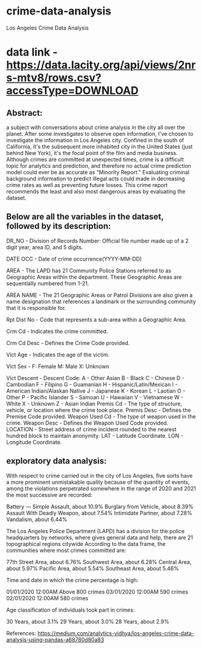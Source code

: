 # crime-data-analysis
Los Angeles Crime Data Analysis
# data link - https://data.lacity.org/api/views/2nrs-mtv8/rows.csv?accessType=DOWNLOAD

## Abstract:
a subject with conversations about crime analysis in the city all over the planet. After some investigates to observe open information, I've chosen to investigate the information in Los Angeles city. Confined in the south of California, it's the subsequent more inhabited city in the United States (just behind New York), it's the focal point of the film and media business.
Although crimes are committed at unexpected times, crime is a difficult topic for analytics and prediction, and therefore no actual crime prediction model could ever be as accurate as "Minority Report." 
Evaluating criminal background information to predict illegal acts could made in decreasing crime rates as well as preventing future losses. 
This crime report recommends the least and also most dangerous areas by evaluating the dataset.



## Below are all the variables in the dataset, followed by its description:
DR_NO - Division of Records Number: Official file number made up of a 2 digit year, area ID, and 5 digits.

DATE OCC - Date of crime occurrence(YYYY-MM-DD)

AREA - The LAPD has 21 Community Police Stations referred to as Geographic Areas within the department. These Geographic Areas are sequentially numbered from 1-21.

AREA NAME - The 21 Geographic Areas or Patrol Divisions are also given a name designation that references a landmark or the surrounding community that it is responsible for.

Rpt Dist No - Code that represents a sub-area within a Geographic Area.

Crm Cd - Indicates the crime committed.

Crm Cd Desc - Defines the Crime Code provided.

Vict Age - Indicates the age of the victim.

Vict Sex - F: Female M: Male X: Unknown

Vict Descent - Descent Code: A - Other Asian B - Black C - Chinese D - Cambodian F - Filipino G - Guamanian H - Hispanic/Latin/Mexican I - American Indian/Alaskan Native J - Japanese K - Korean L - Laotian O - Other P - Pacific Islander S - Samoan U - Hawaiian V - Vietnamese W - White X - Unknown Z - Asian Indian Premis Cd - The type of structure, vehicle, or location where the crime took place. Premis Desc - Defines the Premise Code provided. Weapon Used Cd - The type of weapon used in the crime. Weapon Desc - Defines the Weapon Used Code provided. LOCATION - Street address of crime incident rounded to the nearest hundred block to maintain anonymity. LAT - Latitude Coordinate. LON - Longitude Coordinate.

## exploratory data analysis:

With respect to crime carried out in the city of Los Angeles, five sorts have a more prominent unmistakable quality because of the quantity of events, among the violations perpetrated somewhere in the range of 2020 and 2021 the most successive are recorded:

Battery — Simple Assault, about 10.9%
Burglary from Vehicle, about 8.39%
Assault With Deadly Weapon, about 7.54%
Intimidate Partner, about 7.28%
Vandalism, about 6.44%

The Los Angeles Police Department (LAPD) has a division for the police headquarters by networks, where gives general data and help, there are 21 topographical regions citywide According to the data frame, the communities where most crimes committed are:

77th Street Area, about 6.76%
Southwest Area, about 6.28%
Central Area, about 5.97%
Pacific Area, about 5.54%
Southeast Area, about 5.46%

Time and date in which the crime percentage is high:

01/01/2020 12:00AM Above 800 crimes
03/01/2020 12:00AM 590 crimes
02/01/2020 12:00AM 580 crimes

Age classification of individuals took part in crimes:

30 Years, about 3.1%
29 Years, about 3.0%
28 Years, about 2.9%




References:
https://medium.com/analytics-vidhya/los-angeles-crime-data-analysis-using-pandas-a68780d80a83

